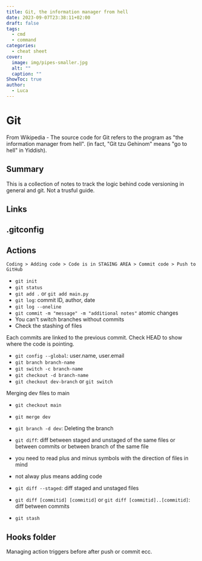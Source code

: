 ```yaml
---
title: Git, the information manager from hell
date: 2023-09-07T23:38:11+02:00
draft: false
tags:
  - cmd
  - command
categories:
  - cheat sheet
cover:
  image: img/pipes-smaller.jpg
  alt: ""
  caption: ""
ShowToc: true
author:
  - Luca
---
```

# Git

From Wikipedia - The source code for Git refers to the program as "the information manager from hell". (in fact, "Git tzu Gehinom" means "go to hell" in Yiddish).

## Summary

This is a collection of notes to track the logic behind code versioning in general and git. Not a trusful guide.

## Links


## .gitconfig


## Actions
```
Coding > Adding code > Code is in STAGING AREA > Commit code > Push to GitHub
```

- `git init`
- `git status`
- `git add .` or `git add main.py`
- `git log`: commit ID, author, date
 - `git log --oneline`
- `git commit -m "message" -m "additional notes"` atomic changes
 - You can't switch branches without commits
 - Check the stashing of files

Each commits are linked to the previous commit.
Check HEAD to show where the code is pointing.

- `git config --global`: user.name, user.email
- `git branch branch-name`
 - `git switch -c branch-name`
 - `git checkout -d branch-name`
- `git checkout dev-branch` or `git switch`

Merging dev files to main
- `git checkout main`
- `git merge dev`

- `git branch -d dev`: Deleting the branch

- `git diff`: diff between staged and unstaged of the same files or between commits or between branch of the same file
 - you need to read plus and minus symbols with the direction of files in mind
 - not alway plus means adding code

 - `git diff --staged`: diff staged and unstaged files
 - `git diff [commitid] [commitid]` or `git diff [commitid]..[commitid]`: diff between commits
 - `git stash`

## Hooks folder
Managing action triggers before after push or commit ecc.

